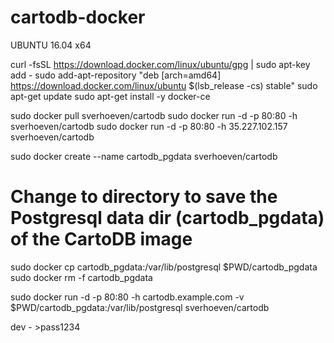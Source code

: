 # cartodb-docker
UBUNTU 16.04 x64

curl -fsSL https://download.docker.com/linux/ubuntu/gpg | sudo apt-key add -
sudo add-apt-repository "deb [arch=amd64] https://download.docker.com/linux/ubuntu $(lsb_release -cs) stable"
sudo apt-get update
sudo apt-get install -y docker-ce



sudo docker pull sverhoeven/cartodb
sudo docker run -d -p 80:80 -h <servers-external-ip-address> sverhoeven/cartodb
sudo docker run -d -p 80:80 -h 35.227.102.157 sverhoeven/cartodb


sudo docker create --name cartodb_pgdata sverhoeven/cartodb
# Change to directory to save the Postgresql data dir (cartodb_pgdata) of the CartoDB image
sudo docker cp cartodb_pgdata:/var/lib/postgresql $PWD/cartodb_pgdata
sudo docker rm -f cartodb_pgdata

sudo docker run -d -p 80:80 -h cartodb.example.com -v $PWD/cartodb_pgdata:/var/lib/postgresql sverhoeven/cartodb

dev - >pass1234
